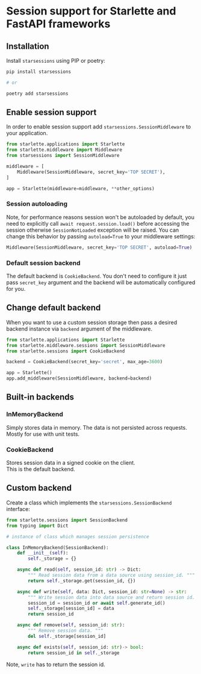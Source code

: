 # Session support for Starlette and FastAPI frameworks

## Installation

Install `starsessions` using PIP or poetry:

```bash
pip install starsessions

# or

poetry add starsessions
```

## Enable session support

In order to enable session support add `starsessions.SessionMiddleware` to your application.

```python
from starlette.applications import Starlette
from starlette.middleware import Middleware
from starsessions import SessionMiddleware

middleware = [
    Middleware(SessionMiddleware, secret_key='TOP SECRET'),
]

app = Starlette(middleware=middleware, **other_options)
```

### Session autoloading

Note, for performance reasons session won't be autoloaded by default,
you need to explicitly call `await request.session.load()` before accessing the session otherwise `SessionNotLoaded` exception will be raised.
You can change this behavior by passing `autoload=True` to your middleware settings:

```python
Middleware(SessionMiddleware, secret_key='TOP SECRET', autoload=True)
```

### Default session backend

The default backend is `CookieBackend`.
You don't need to configure it just pass `secret_key` argument and the backend will be automatically configured for you.

## Change default backend

When you want to use a custom session storage then pass a desired backend instance via `backend` argument of the middleware.

```python
from starlette.applications import Starlette
from starlette.middleware.sessions import SessionMiddleware
from starlette.sessions import CookieBackend

backend = CookieBackend(secret_key='secret', max_age=3600)

app = Starlette()
app.add_middleware(SessionMiddleware, backend=backend)
```

## Built-in backends

### InMemoryBackend

Simply stores data in memory. The data is not persisted across requests.
Mostly for use with unit tests.

### CookieBackend

Stores session data in a signed cookie on the client.  
This is the default backend.

## Custom backend

Create a class which implements the `starsessions.SessionBackend` interface:

```python
from starlette.sessions import SessionBackend
from typing import Dict

# instance of class which manages session persistence

class InMemoryBackend(SessionBackend):
    def __init__(self):
        self._storage = {}

    async def read(self, session_id: str) -> Dict:
        """ Read session data from a data source using session_id. """
        return self._storage.get(session_id, {})

    async def write(self, data: Dict, session_id: str=None) -> str:
        """ Write session data into data source and return session id. """
        session_id = session_id or await self.generate_id()
        self._storage[session_id] = data
        return session_id

    async def remove(self, session_id: str):
        """ Remove session data. """
        del self._storage[session_id]

    async def exists(self, session_id: str)-> bool:
        return session_id in self._storage
```

Note, `write` has to return the session id.
